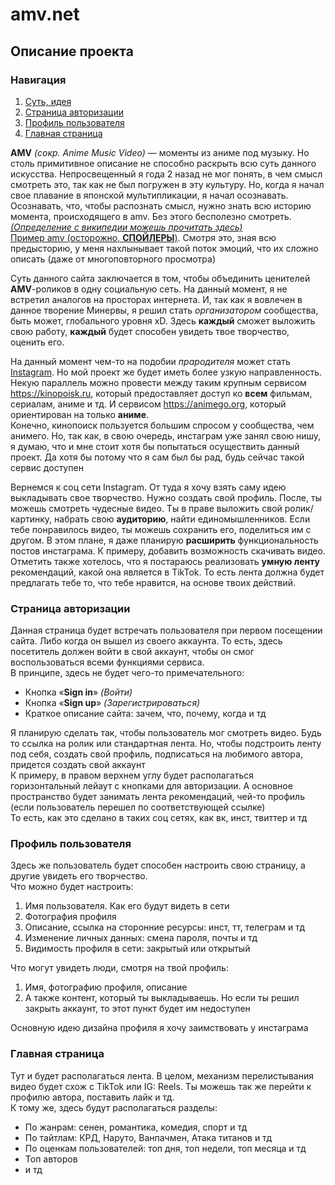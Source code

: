 # amv.net

## Описание проекта
### Навигация 
1. [Суть, идея](#description)
1. [Страница авторизации](#auth-page)  
2. [Профиль пользователя](#user-profile)
3. [Главная страница](#main-page)


<a id=description></a>

**AMV** *(сокр. Anime Music Video)* —  моменты из аниме под музыку. Но столь примитивное описание не способно раскрыть всю суть данного искусства. Непросвещенный я года 2 назад не мог понять, в чем смысл смотреть это, так как не был погружен в эту культуру. Но, когда я начал свое плавание в японской мультипликации, я начал осознавать. Осознавать, что, чтобы распознать смысл, нужно знать всю историю момента, происходящего в amv. Без этого бесполезно смотреть. [*(Определение с википедии можешь прочитать здесь)*](https://ru.wikipedia.org/wiki/AMV)  
[Пример amv (осторожно, **СПОЙЛЕРЫ**)](https://vm.tiktok.com/ZSJvQG1eF/). Смотря это, зная всю предысторию, у меня нахлынывает такой поток эмоций, что их сложно описать (даже от многоповторного просмотра)

Суть данного сайта заключается в том, чтобы объединить ценителей **AMV**-роликов в одну социальную сеть. На данный момент, я не встретил аналогов на просторах интернета. И, так как я вовлечен в данное творение Минервы, я решил стать *организатором* сообщества, быть может, глобального уровня xD. Здесь **каждый** сможет выложить свою работу, **каждый** будет способен увидеть твое творчество, оценить его.  

На данный момент чем-то на подобии *прародителя* может стать <ins>Instagram</ins>. Но мой проект же будет иметь более узкую направленность. Некую параллель можно провести между таким крупным сервисом https://kinopoisk.ru, который предоставляет доступ ко **всем** фильмам, сериалам, аниме и тд. И сервисом https://animego.org, который ориентирован на только **аниме**.  
Конечно, кинопоиск пользуется большим спросом у сообщества, чем анимего. Но, так как, в свою очередь, инстаграм уже занял свою нишу, я думаю, что и мне стоит хотя бы попытаться осуществить данный проект. Да хотя бы потому что я сам был бы рад, будь сейчас такой сервис доступен  

Вернемся к соц сети Instagram. От туда я хочу взять саму идею выкладывать свое творчество. Нужно создать свой профиль. После, ты можешь смотреть чудесные видео. Ты в праве выложить свой ролик/картинку, набрать свою **аудиторию**, найти единомышленников. Если тебе понравилось видео, ты можешь сохранить его, поделиться им с другом. В этом плане, я даже планирую **расширить** функциональность постов инстаграма. К примеру, добавить возможность скачивать видео. Отметить также хотелось, что я постараюсь реализовать **умную ленту** рекомендаций, какой она является в TikTok. То есть лента должна будет предлагать тебе то, что тебе нравится, на основе твоих действий. 


<a id=auth-page></a>

### Страница авторизации
Данная страница будет встречать пользователя при первом посещении сайта. Либо когда он вышел из своего аккаунта. То есть, здесь посетитель должен войти в свой аккаунт, чтобы он смог воспользоваться всеми функциями сервиса.  
В принципе, здесь не будет чего-то примечательного:
* Кнопка «**Sign in**» *(Войти)*
* Кнопка «**Sign up**» *(Зарегистрироваться)*
* Краткое описание сайта: зачем, что, почему, когда и тд  

Я планирую сделать так, чтобы пользователь мог смотреть видео. Будь то ссылка на ролик или стандартная лента. Но, чтобы подстроить ленту под себя, создать свой профиль, подписаться на любимого автора, придется создать свой аккаунт  
К примеру, в правом верхнем углу будет располагаться горизонтальный лейаут с кнопками для авторизации. А основное пространство будет занимать лента рекомендаций, чей-то профиль (если пользователь перешел по соответствующей ссылке)  
То есть, как это сделано в таких соц сетях, как вк, инст, твиттер и тд


<a id=user-profile></a>

### Профиль пользователя
Здесь же пользователь будет способен настроить свою страницу, а другие увидеть его творчество.  
Что можно будет настроить:
1. Имя пользователя. Как его будут видеть в сети
2. Фотография профиля
3. Описание, ссылка на сторонние ресурсы: инст, тт, телеграм и тд
4. Изменение личных данных: смена пароля, почты и тд
5. Видимость профиля в сети: закрытый или открытый

Что могут увидеть люди, смотря на твой профиль:
1. Имя, фотографию профиля, описание
2. А также контент, который ты выкладываешь. Но если ты решил закрыть аккаунт, то этот пункт будет им недоступен  

Основную идею дизайна профиля я хочу заимствовать у инстаграма


<a id=main-page></a>

### Главная страница
Тут и будет располагаться лента. В целом, механизм перелистывания видео будет схож с TikTok или IG: Reels. Ты можешь так же перейти к профилю автора, поставить лайк и тд.  
К тому же, здесь будут располагаться разделы:
* По жанрам: сенен, романтика, комедия, спорт и тд
* По тайтлам: КРД, Наруто, Ванпачмен, Атака титанов и тд
* По оценкам пользователей: топ дня, топ недели, топ месяца и тд
* Топ авторов
* и тд